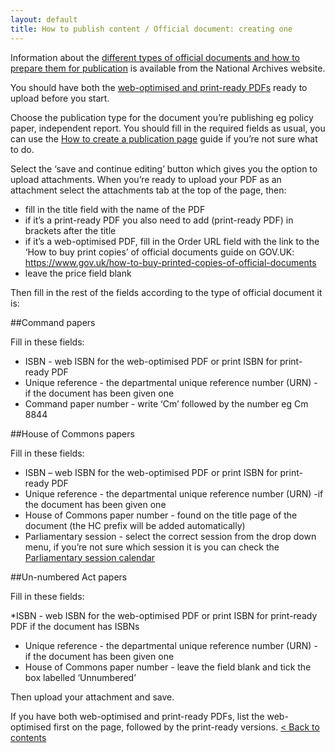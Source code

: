 ```yaml
---
layout: default
title: How to publish content / Official document: creating one
---
```


Information about the [different types of official documents and how to prepare them for publication](http://nationalarchives.gov.uk/information-management/our-services/types-of-parliamentary-papers.htm) is available from the National Archives website.
 
You should have both the [web-optimised and print-ready PDFs](http://nationalarchives.gov.uk/information-management/our-services/publishing-parliamentary-papers.htm) ready to upload before you start.
 
Choose the publication type for the document you’re publishing eg policy paper, independent report. You should fill in the required fields as usual, you can use the 
[How to create a publication page](http://www.google.com/url?q=http%3A%2F%2Falphagov.github.io%2Finside-government-admin-guide%2Fcreating-documents%2Fcreate-a-new-doc.html&sa=D&sntz=1&usg=AFQjCNGgbHIDA4xQUz-A9dZxgpnBknlLRQ) guide if you’re not sure what to do.

Select the ‘save and continue editing’ button which gives you the option to upload attachments. When you’re ready to upload your PDF as an attachment select the attachments tab at the top of the page, then:

* fill in the title field with the name of the PDF
* if it’s a print-ready PDF you also need to add (print-ready PDF) in brackets after the title
* if it’s a web-optimised PDF, fill in the Order URL field with the link to the ‘How to buy print copies’ of official documents guide on GOV.UK: https://www.gov.uk/how-to-buy-printed-copies-of-official-documents
* leave the price field blank

Then fill in the rest of the fields according to the type of official document it is:

##Command papers

Fill in these fields:

* ISBN - web ISBN for the web-optimised PDF or print ISBN for print-ready PDF
* Unique reference - the departmental unique reference number (URN) - if the document has been given one
* Command paper number - write ‘Cm’ followed by the number eg Cm 8844

##House of Commons papers

Fill in these fields:

* ISBN – web ISBN for the web-optimised PDF or print ISBN for print-ready PDF
* Unique reference - the departmental unique reference number (URN)  -if the document has been given one
* House of Commons paper number - found on the title page of the document (the HC prefix will be added automatically)
* Parliamentary session - select the correct session from the drop down menu, if you’re not sure which session it is you can check the [Parliamentary session calendar](http://www.google.com/url?q=http%3A%2F%2Fwww.parliament.uk%2Fabout%2Ffaqs%2Fhouse-of-commons-faqs%2Fbusiness-faq-page%2Frecess-dates%2F&sa=D&sntz=1&usg=AFQjCNGbLsQQzh-IXQOutEVUQAXDqn9hkA)

##Un-numbered Act papers

Fill in these fields:

*ISBN  - web ISBN for the web-optimised PDF or print ISBN for print-ready PDF  if the document has ISBNs
* Unique reference - the departmental unique reference number (URN) - if the document has been given one
* House of Commons paper number - leave the field blank and tick the box labelled ‘Unnumbered’

Then upload your attachment and save.
 
If you have both web-optimised and print-ready PDFs, list the web-optimised first on the page, followed by the print-ready versions.
[< Back to contents](http://alphagov.github.io/inside-government-admin-guide/)


